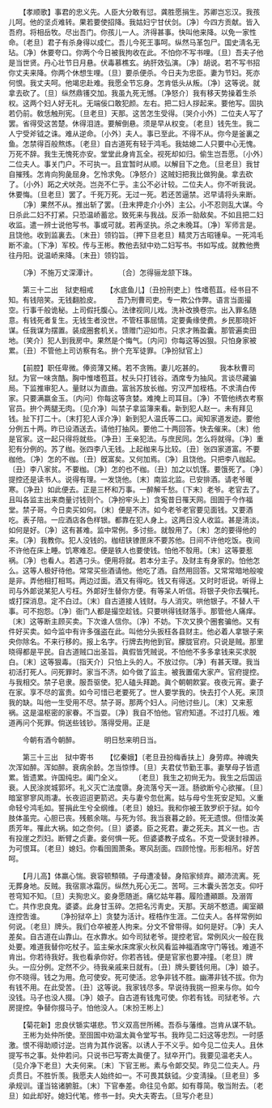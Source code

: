 <!-- { "loadSidebar": true } -->
　　【孝顺歌】事君的忠义先。人臣大分敢有愆。龚胜愿捐生。苏卿岂忘汉。我孩儿呵。他的坚贞难转。果若要使招降。我姑妇宁甘伏剑。〔净〕今四方贡献。皆入吾府。将相岳牧。尽出吾门。你孩儿一人。济得甚事。快叫他来降。以免一家性命。〔老旦〕君子有杀身得以成仁。吾儿今死王事呵。纵然马革包尸。国史淸名无玷。〔净〕休要夸口。你两个今日被我拘收在此。不怕你不写书哩。〔旦〕吾夫子他是当世贤。丹心壮节日月悬。伏毒慕樵玄。纳肝效弘演。〔净〕胡说。若不写书招你丈夫来降。你两个休想生哩。〔旦〕要杀便杀。今日夫为忠臣。妻为节妇。死亦何恨。我丈夫呵。他竭忠赴难。我愿全节忘身。怎肯低头从叛。〔净〕这等说。就拿去砍了。〔旦〕纵然鼎镬交加。我虽九死无憾。〔净怒介〕我有移天势操着生杀权。这两个妇人好无礼。无端佞口敢犯颜。左右。把二妇人拶起来。要他写。固执若仍前。敎恁触刑宪。〔旦老旦〕天那。这苦怎生受得。〔哭介小外〕二位夫人写了罢。省得受这苦楚。休得泪涟。要解倒悬。须是早从权变。〔老旦〕钱先生。我二人宁受斧钺之诛。难从逆命。〔小外〕夫人。事已至此。不得不从。你今是釜裏之鱼。怎禁得百般熬炼。〔老旦〕自古道死有轻于鸿毛。我姑媳二人只要中心无愧。万死不辞。我生无愧死亦安。堂堂此身肯瓦全。视死却如归。偷生岂吾愿。〔小外〕二位夫人。事关门户。不可执一。且宜暂时从顺。以解目下之危。〔旦老旦〕我甘自摧残。怎肯向狗彘屈身。乞怜求免。〔净怒介〕这贼妇把我比做狗彘。拿去砍了。〔小外〕跖之犬吠尧。岂尧不仁乎。主公不必计较。二位夫人。你不听我说。休要悔。〔旦老旦〕罢了。千死万死。无过一死。若还苦逼禁。迟早请将头来断。 
　　〔净〕果然不从。推出斩了罢。〔丑末押走介小外〕主公。小不忍则乱大谋。今日杀此二妇不打紧。只恐温峤蓄忿。致死来与我战。反添一勍敌矣。不如且把二妇收监。遣一辨士说他写书。事或可就。若再坚执。杀之未晚耳。〔净〕军师言是。且饶他。收到监裏去。〔末丑〕领钧旨。〔押下旦老旦〕精灵万古昭锺阜。一死鸿毛断不渝。〔下净〕军校。传与王彬。教他去狱中劝二妇写书。书如写成。就教他赉往丹阳。说温峤来降。〔末丑〕领钧旨。 

　　〔净〕不施万丈深潭计。　　　　〔合〕怎得骊龙颔下珠。 

　　第三十二出　狱吏相戒 
　　【水底鱼儿】〔丑扮刑吏上〕性嗜苞苴。经书目不知。有钱陪笑。无钱翻脸皮。 
　　吾乃刑曹司吏。专一欺公作弊。语言当面撮空。行事千般诡秘。上司假托腹心。法律视同儿戏。洗补改换卷宗。出入罪名随意。有钱死者复生。无钱生者没世。不管枉事屈情。定要夤缘使费。乡民那晓奸谋。任我谋为摆置。装成圈套机关。馈赠门迎如市。只求才贿盈囊。那管遍卖田地。〔笑介〕犯人到我房中。果然是个悔气。〔内问〕你每这等凶狠。只怕身家被累。〔丑〕不管他上司访察有名。拚个充军徒罪。〔净扮狱官上〕 

　　【前腔】职任卑微。俸资薄又稀。若不贪贿。妻儿吃甚的。 
　　我本秋曹司狱。为官一味贪酷。胸中惟嗜苞苴。杖头只打钱谷。酒席专为抽风。言谈尽藏骗局。下监推审犯人。量财以为直曲。富翁苏放长枷。穷汉严加桎梏。不求淸白传家。只要满嬴金玉。〔内问〕你每这等贪婪。难掩上司耳目。〔净〕不管他绣衣考察官员。拚个两腿无肉。〔见介净〕叫禁子拿监簿来看。新到犯人赵一。未有拜见钱。扯下打二十。〔末打犯人诨介净〕新到犯人温氏等二口。闻知家道发迹。要他分例五十两。昨已设酒送去。请他打抽风。要他二十两回答。快去催来。〔末〕他是官家。这一起只得将就些。〔净丑〕王亲犯法。与庶民同。怎么将就得。〔净〕重犯有分例的。苏了枷。张四李八无钱。上起枷来与比较。〔丑〕张四家道富。不要枷他。〔净〕怎的不枷。〔丑〕旣富矣。又何加焉。〔净〕且饶他。只把李八枷起。〔丑〕李八家贫。不要枷。〔净〕怎的也不枷。〔丑〕加之以饥馑。要饿死了。〔净〕提控还是读书人。说得有理。一发饶他。〔末〕南监北监。已安排酒。请老爷暖寒。〔净丑〕如此便去。正是三杯和万事。一醉解千愁。〔下末〕老爷。老官去了。且叫各监主出来商量讨钱则个。〔净扮牢头上〕含寃昔日罹天网。囹圄于今作福堂。禁子哥。今日卖买如何。〔末〕便是不济。如今老爷老官要见面钱。又要酒吃。表子陪。一应酒店各色样银。都靠在犯人身上。这两日没人收监。甚是淸淡。如何是好。〔净〕这有甚难。监中常例。多讨些。就彀用了。〔末〕怎的要得他的来。〔净〕我教你。犯人没钱的。枷纽铗镣匣床不要苏他。日间不许他吃饭。夜间不许他在床上睡。饥寒难忍。便是铁人也要使钱。怕他不彀用。〔末〕这等要惹祸。〔净〕也看人。若遇刁头。便用将就。若本分主子。及财主有身家的。怕他怎么。这等人极好待他。常常买些酒请他。他吃了酒。自然用回答。又常常暗地般唆是非。弄他相打相骂。两边过面。酒又有得吃。钱又有得送。又时时诳说。听得上司与外郞说某犯人亏枉。外郞好生替你方便。有等呆人听信。将银子央你去嘱托。或打探消息。定不白过。〔末〕自古道接人钱财。与人消灾。哄他银子。不替人干事。可不抱怨。〔净〕衙门人都是撮空趁钱。只要哄得钱财落手。那管他人痛痒。〔末〕这等断主顾买卖。下次谁人信你。〔净〕不妨。下次又换个圈套骗他。又有件好买卖。如今监中有许多强盗在此。叫他分头扳枉各县财主。他必着人拿银子来央你除名。不来行移的。报上名字。行牌去拘他到官。朦胧官府。只说是贼。那里晓得都是平民。自古道贼口出圣旨。眞假皆凭贼说。不怕他不多多拿钱来买求脱白。〔末〕这等狠毒。〔指天介〕只怕上头的人。不放过你。〔净〕有甚天理。我当初活打死人。问死罪时。家当不济。如今做了监主。被我置偌大家产。官府提控。与我相交。禁子皂隶。服吾驱使。犯人磕头拜跪。眞个朝朝飮宴。夜夜元宵。妻子在家。享不尽的富贵。如今可惜已老要死了。世人要学我的。快去打个人死。来顶我的缺。叫他一生受用不尽。禁子哥。那两个妇人。问他讨些儿。〔末〕又来惹祸。这是温枢密的家眷。不当耍。〔净〕我自不怕他。官府知道。不过打几板。难道再问个死罪。倘送些钱钞。落得受用。正是 

　　今朝有酒今朝醉。　　　　明日愁来明日当。 

　　第三十三出　狱中寄书 
　　【忆秦娥】〔老旦丑扮梅香扶上〕身劳瘁。神魂失次浑如醉。浑如醉。衰病余龄。怎当惊悸。〔旦〕夫君仗节勤王事。妻孥母子皆遗累。皆遗累。许国纯忠。阖门全义。 
　　〔老旦〕我生之初尙无为。我生之后国运衰。人民涂炭城郭坏。礼义灭亡法度隳。身流落兮天一涯。肠欲断兮心欲摧。〔旦〕暗室寥寥风雨凄。长夜迢迢更箭迟。夫与妻兮忽仳离。姑与母兮生死安足知。义重命轻兮鸿毛如。誓捐此生兮全纲维。〔老旦〕媳妇。我和你被王敦罗织于狱。如今肢体虽完。心胆已丧。残骸余喘。与死为邻。我当衰暮之龄。死无遗恨。但惜汝美质芳年。罹此大祸。如之奈何。〔旦〕婆婆。臣之死君。妻之死夫。其义一也。古有投崖之烈妇。断臂之贞妻。妾何惧一死。但婆婆教子成名。不克一受褒封禄养。为可恨耳。〔老旦〕媳妇。你看囹圄萧条。寒风刮面。四顾怆惶。形影相吊。好苦呵。 

　　【月儿高】体羸心惴。衰容顿顦顇。子母遭凌替。身陷家倾弃。顚沛流离。死无葬身地。反贼。我宿禀冰霜厉。纵然九死心无二。苦呵。三木囊头苦怎支。仰吁苍穹知不知。〔旦〕夫狥忠义。妾身愿随逝。痛忆姑年暮。履险遭顚踬。及溺胥亡。共作忠良鬼。婆婆。此身甘玉碎。怎把名污靑史。天那。天胡不憗遗。阖室顚连控吿谁。 
　　〔净扮狱卒上〕贪婪为活计。桎梏作生涯。二位夫人。各样常例如何说。〔老旦〕牌头。我们仓卒被差人拘来。分文不曾带得。如何是好。〔净〕夫人差矣。自古道在山靠山。在水靠水。如今司狱老爷。提控老官。常例风火一般在我处要。难道我替你吃杖子。监主柴水床席家火秋风看监神福酒席守门等钱。难道不肯出。你若待我好。我也看承你好。你若吝钱。便是官家也要冲撞。〔老旦〕牌头。一应分例。定然不少。待我亲戚来日就有。〔丑〕牌头要钱何用。〔净〕娘子。你不晓得。钱之为用。危可使安。死可使活。忿争非钱不胜。幽滞非钱不拔。你为有钱不用。在此受苦。〔丑〕这等说。我家钱尽多。早说待我挑一担来与你。如今没钱。马子也没人掇。〔净〕娘子。自古道有钱鬼可使。你若有钱。司狱老爷。六房提控。争替你掇马子。怕他没人。〔末扮王彬上〕 

　　【菊花新】忠良伏锧实堪悲。节义双高世所稀。吾忝与藩维。岂肯从谋不轨。 
　　王彬为处仲所使。至囹圄中劝温太眞令堂写书。我昨见二妇这等忠烈。一时感激。恨不得助顺讨逆。岂肯为其作说客。以诱人于不义乎。如今见二位夫人。且休提写书之事。处仲若问。只说书已写寄太眞便了。狱卒开门。我要见温老夫人。〔见介净下老旦〕大夫何来。〔末〕下官王彬。素与令郞交契。昨见二位夫人。丹贞贯日。不胜忻羡。我愿夫人始终如一。不可畏其鈇钺。少变淸操。〔旦老旦〕多承规训。谨当铭诸腑脏。〔末〕下官奉差。命往见令郞。如有尊简。敬当附去。〔老旦〕如此却好。媳妇代笔。修书一封。央大夫寄去。〔旦写介老旦〕 

